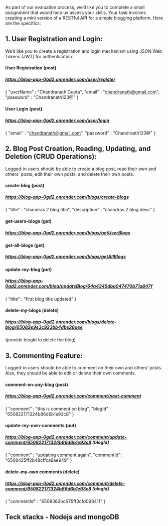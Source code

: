

As part of our evaluation process, we’d like you to complete a small assignment that would help us assess your skills. Your task involves creating a mini version of a RESTful API for a simple blogging platform.
Here are the specifics:

## 1. User Registration and Login:
We’d like you to create a registration and login mechanism using JSON Web Tokens (JWT) for authentication.

#### User Registration (post)
##### https://blog-app-0gd2.onrender.com/user/register
{
    "userName" : "Chandranath Gupta",
    "email" : "chandranath@gmail.com",
    "password" : "Chandranath123@"
}


#### User Login (post)
##### https://blog-app-0gd2.onrender.com/user/login
{
   "email" : "chandranath@gmail.com",
    "password" : "Chandraath123@"
}

## 2. Blog Post Creation, Reading, Updating, and Deletion (CRUD Operations):
Logged-in users should be able to create a blog post, read their own and others’ posts, edit their own posts, and delete their own posts.

#### create-blog (post)
##### https://blog-app-0gd2.onrender.com/blogs/create-blogs
{
    "title" : "chandras 2 blog title",
    "description" : "chandras 2 blog desc"
}

#### get-users-blogs (get)
##### https://blog-app-0gd2.onrender.com/blogs/getUserBlogs


#### get-all-blogs (get)
##### https://blog-app-0gd2.onrender.com/blogs/getAllBlogs


#### update-my-blog (put)
##### https://blog-app-0gd2.onrender.com/blog/updateBlog/64a4345dba047470b71a847f
{
    "title" : "first blog title updated"
}

#### delete-my-blogs (delete)
##### https://blog-app-0gd2.onrender.com/blogs/delete-blog/65082e9e3c923bb4dbe28aee
(provide blogId to delete the blog)

## 3. Commenting Feature:
Logged-in users should be able to comment on their own and others’ posts. Also, they should be able to edit or delete their own comments.

#### comment-on-any-blog (post)
##### https://blog-app-0gd2.onrender.com/comment/post-comment
{
    "comment" : "this is comment on blog",
    "blogId" : "650822171324b86d6b1e93c8"
}


#### update-my-own-comments (put)
##### https://blog-app-0gd2.onrender.com/comment/update-comment/650822171324b86d6b1e93c8 (blogId)
{
    "comment" : "updating comment again",
    "commentId": "6508425ff2b48cffca9ae949"
}

#### delete-my-own comments (delete)
##### https://blog-app-0gd2.onrender.com/comment/delete-comment/650822171324b86d6b1e93c8 (blogId)
{
    "commentId" : "6508362bc675ff3cfd098411"
}


## Teck stacks - Nodejs and mongoDB